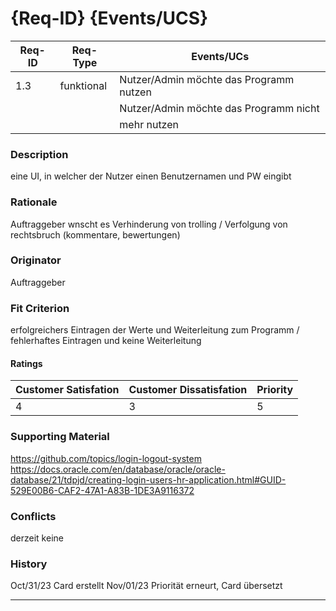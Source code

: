 # {Req-ID} {Events/UCS}

| Req-ID | Req-Type | Events/UCs                            |
|--------|----------|---------------------------------------|
| 1.3    |funktional|Nutzer/Admin möchte das Programm nutzen|
|	 |	    |Nutzer/Admin möchte das Programm nicht |
|	 |	    |mehr nutzen			    |

### Description
eine UI, in welcher der Nutzer einen Benutzernamen und PW eingibt

### Rationale
Auftraggeber wnscht es
Verhinderung von trolling / Verfolgung von rechtsbruch (kommentare, bewertungen)

### Originator
Auftraggeber

### Fit Criterion
erfolgreichers Eintragen der Werte und Weiterleitung zum Programm
/ fehlerhaftes Eintragen und keine Weiterleitung

#### Ratings
| Customer Satisfation | Customer Dissatisfation | Priority |
|----------------------|-------------------------|----------|
| 4                    | 3      		 | 5        |

### Supporting Material
https://github.com/topics/login-logout-system
https://docs.oracle.com/en/database/oracle/oracle-database/21/tdpjd/creating-login-users-hr-application.html#GUID-529E00B6-CAF2-47A1-A83B-1DE3A9116372

### Conflicts
derzeit keine

### History
Oct/31/23 Card erstellt
Nov/01/23 Priorität erneurt, Card übersetzt

---

